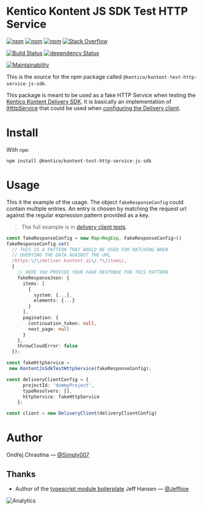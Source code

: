 # Kentico Kontent JS SDK Test HTTP Service

[![npm](https://img.shields.io/npm/v/%40kentico%2Fkontent-test-http-service-js-sdk.svg?maxAge=1000)](https://www.npmjs.com/package/%40kentico%2Fkontent-test-http-service-js-sdk)
[![npm](https://img.shields.io/npm/dt/%40kentico%2Fkontent-test-http-service-js-sdk.svg?maxAge=1000)](https://www.npmjs.com/package/%40kentico%2Fkontent-test-http-service-js-sdk)
[![npm](https://img.shields.io/npm/l/%40kentico%2Fkontent-test-http-service-js-sdk.svg?maxAge=1000)](%40kentico%2Fkontent-test-http-service-js-sdk)
[![Stack Overflow](https://img.shields.io/badge/Stack%20Overflow-ASK%20NOW-FE7A16.svg?logo=stackoverflow&logoColor=white)](https://stackoverflow.com/tags/kentico-kontent)

[![Build Status](https://img.shields.io/travis/Kentico/kontent-test-http-service-js-sdk.svg?maxAge=1000)](https://travis-ci.com/Kentico/kontent-test-http-service-js-sdk)
[![dependency Status](https://img.shields.io/david/Kentico/%40kentico%2Fkontent-test-http-service-js-sdk.svg?maxAge=1000)](https://david-dm.org/Kentico/kontent-test-http-service-js-sdk)

[![Maintainability](https://api.codeclimate.com/v1/badges/f22cad469cc8779c2583/maintainability)](https://codeclimate.com/github/Kentico/kontent-test-http-service-js-sdk/maintainability)


This is the source for the npm package called `@kentico/kontent-test-http-service-js-sdk`.

This package is meant to be used as a fake HTTP Service when testing the [Kentico Kontent Delivery SDK](https://github.com/Kentico/kontent-delivery-sdk-js). It is basically an implementation of [IHttpService](https://github.com/Kentico/kontent-core-js/blob/master/lib/http/ihttp.service.ts) that could be used when [configuring the Delivery client](https://github.com/Kentico/kontent-delivery-sdk-js/blob/master/DOCS.md#client-configuration).

# Install

With `npm`:

```
npm install @kentico/kontent-test-http-service-js-sdk
```

# Usage

This it the example of the usage. The object `fakeResponseConfig` could contain multiple entries. An entry is chosen by matching the request url against the regular expression pattern provided as a key.

> The full example is in [delivery client tests](/src/__tests__/delivery-client.test.ts). 

```typescript
const fakeResponseConfig = new Map<RegExp, FakeResponseConfig>()
fakeResponseConfig.set(
  // THIS IS A PATTERN THAT WOULD BE USED FOR MATCHING WHEN 
  // QUERYING THE DATA AGAINST THE URL
  /https:\/\/deliver.kontent.ai\/.*\/items/,  
  {
    // HERE YOU PROVIDE YOUR FAKE RESPONSE FOR THIS PATTERN
    fakeResponseJson: { 
      items: [
        {
          system: {...},
          elements: {...}
        }
      ],
      pagination: {
        continuation_token: null,
        next_page: null
      }
    },
    throwCloudError: false
  });

const fakeHttpService = 
 new KontentJsSdkTestHttpService(fakeResponseConfig);

const deliveryClientConfig = {
      projectId: 'dummyProject',
      typeResolvers: [],
      httpService: fakeHttpService
    };

const client = new DeliveryClient(deliveryClientConfig)
```

# Author

Ondřej Chrastina — [@Simply007](https://twitter.com/Simply007)

## Thanks

- Author of the [typescript module boilerplate](https://github.com/jeffijoe/ts-module-boilerplate) Jeff Hansen — [@Jeffijoe](https://twitter.com/Jeffijoe)

![Analytics](https://kentico-ga-beacon.azurewebsites.net/api/UA-69014260-4/Kentico/kontent-test-http-service-js-sdk?pixel)
